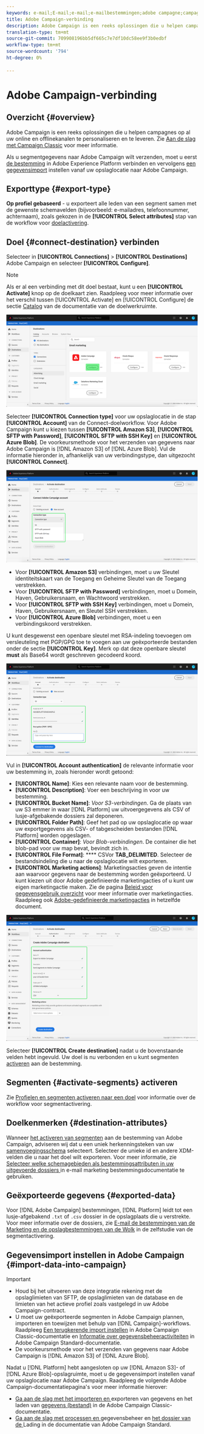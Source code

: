 ```yaml
---
keywords: e-mail;E-mail;e-mail;e-mailbestemmingen;adobe campagne;campagne
title: Adobe Campaign-verbinding
description: Adobe Campaign is een reeks oplossingen die u helpen campagnes op al uw online en offlinekanalen te personaliseren en te leveren.
translation-type: tm+mt
source-git-commit: 709908196bb5df665c7e7df10dc58ee9f3b0edbf
workflow-type: tm+mt
source-wordcount: '794'
ht-degree: 0%

---
```



# Adobe Campaign-verbinding

## Overzicht {#overview}

Adobe Campaign is een reeks oplossingen die u helpen campagnes op al uw online en offlinekanalen te personaliseren en te leveren. Zie [Aan de slag met Campaign Classic](https://experienceleague.adobe.com/docs/campaign-classic/using/getting-started/starting-with-adobe-campaign/about-adobe-campaign-classic.html) voor meer informatie.

Als u segmentgegevens naar Adobe Campaign wilt verzenden, moet u eerst [de bestemming](#connect-destination) in Adobe Experience Platform verbinden en vervolgens [een gegevensimport](#import-data-into-campaign) instellen vanaf uw opslaglocatie naar Adobe Campaign.

## Exporttype {#export-type}

**Op profiel gebaseerd**  - u exporteert alle leden van een segment samen met de gewenste schemavelden (bijvoorbeeld: e-mailadres, telefoonnummer, achternaam), zoals gekozen in de  **[!UICONTROL Select attributes]** stap van de workflow voor  [doelactivering](../../ui/activate-destinations.md#select-attributes).

## Doel {#connect-destination} verbinden

Selecteer in **[!UICONTROL Connections]** > **[!UICONTROL Destinations]** Adobe Campaign en selecteer **[!UICONTROL Configure]**.

>[!NOTE]
>
>Als er al een verbinding met dit doel bestaat, kunt u een **[!UICONTROL Activate]** knop op de doelkaart zien. Raadpleeg voor meer informatie over het verschil tussen [!UICONTROL Activate] en [!UICONTROL Configure] de sectie [Catalog](../../ui/destinations-workspace.md#catalog) van de documentatie van de doelwerkruimte.

![Verbinding maken met Adobe Campaign](../../assets/catalog/email-marketing/adobe-campaign/catalog.png)

Selecteer **[!UICONTROL Connection type]** voor uw opslaglocatie in de stap **[!UICONTROL Account]** van de Connect-doelworkflow. Voor Adobe Campaign kunt u kiezen tussen **[!UICONTROL Amazon S3]**, **[!UICONTROL SFTP with Password]**, **[!UICONTROL SFTP with SSH Key]** en **[!UICONTROL Azure Blob]**. De voorkeursmethode voor het verzenden van gegevens naar Adobe Campaign is [!DNL Amazon S3] of [!DNL Azure Blob]. Vul de informatie hieronder in, afhankelijk van uw verbindingstype, dan uitgezocht **[!UICONTROL Connect]**.


![Wizard Campagne instellen](../../assets/catalog/email-marketing/adobe-campaign/connection-type.png)

- Voor **[!UICONTROL Amazon S3]** verbindingen, moet u uw Sleutel identiteitskaart van de Toegang en Geheime Sleutel van de Toegang verstrekken.
- Voor **[!UICONTROL SFTP with Password]** verbindingen, moet u Domein, Haven, Gebruikersnaam, en Wachtwoord verstrekken.
- Voor **[!UICONTROL SFTP with SSH Key]** verbindingen, moet u Domein, Haven, Gebruikersnaam, en Sleutel SSH verstrekken.
- Voor **[!UICONTROL Azure Blob]** verbindingen, moet u een verbindingskoord verstrekken.

U kunt desgewenst een openbare sleutel met RSA-indeling toevoegen om versleuteling met PGP/GPG toe te voegen aan uw geëxporteerde bestanden onder de sectie **[!UICONTROL Key]**. Merk op dat deze openbare sleutel **must** als Base64 wordt geschreven gecodeerd koord.

![Campagnegegevens invullen](../../assets/catalog/email-marketing/adobe-campaign/account-info.png)

Vul in **[!UICONTROL Account authentication]** de relevante informatie voor uw bestemming in, zoals hieronder wordt getoond:
- **[!UICONTROL Name]**: Kies een relevante naam voor de bestemming.
- **[!UICONTROL Description]**: Voer een beschrijving in voor uw bestemming.
- **[!UICONTROL Bucket Name]**:  *Voor S3-verbindingen*. Ga de plaats van uw S3 emmer in waar [!DNL Platform] uw uitvoergegevens als CSV of lusje-afgebakende dossiers zal deponeren.
- **[!UICONTROL Folder Path]**: Geef het pad op uw opslaglocatie op waar uw exportgegevens als CSV- of tabgescheiden bestanden  [!DNL Platform] worden opgeslagen.
- **[!UICONTROL Container]**:  *Voor Blob-verbindingen*. De container die het blob-pad voor uw map bevat, bevindt zich in.
- **[!UICONTROL File Format]**:  **** CSVor  **TAB_DELIMITED**. Selecteer de bestandsindeling die u naar de opslaglocatie wilt exporteren.
- **[!UICONTROL Marketing actions]**: Marketingsacties geven de intentie aan waarvoor gegevens naar de bestemming worden geëxporteerd. U kunt kiezen uit door Adobe gedefinieerde marketingacties of u kunt uw eigen marketingactie maken. Zie de pagina [Beleid voor gegevensgebruik overzicht](../../../data-governance/policies/overview.md) voor meer informatie over marketingacties. Raadpleeg ook [Adobe-gedefinieerde marketingacties](../../../data-governance/policies/overview.md#core-actions) in hetzelfde document.

![Basisinformatie over campagnes](../../assets/catalog/email-marketing/adobe-campaign/basic-information.png)

Selecteer **[!UICONTROL Create destination]** nadat u de bovenstaande velden hebt ingevuld. Uw doel is nu verbonden en u kunt segmenten [activeren](../../ui/activate-destinations.md) aan de bestemming.

## Segmenten {#activate-segments} activeren

Zie [Profielen en segmenten activeren naar een doel](../../ui/activate-destinations.md) voor informatie over de workflow voor segmentactivering.

## Doelkenmerken {#destination-attributes}

Wanneer [het activeren van segmenten](../../ui/activate-destinations.md) aan de bestemming van Adobe Campaign, adviseren wij dat u een uniek herkenningsteken van uw [samenvoegingsschema](../../../profile/home.md#profile-fragments-and-union-schemas) selecteert. Selecteer de unieke id en andere XDM-velden die u naar het doel wilt exporteren. Voor meer informatie, zie [Selecteer welke schemagebieden als bestemmingsattributen in uw uitgevoerde dossiers ](./overview.md#destination-attributes) in e-mail marketing bestemmingsdocumentatie te gebruiken.

## Geëxporteerde gegevens {#exported-data}

Voor [!DNL Adobe Campaign] bestemmingen, [!DNL Platform] leidt tot een lusje-afgebakend `.txt` of `.csv` dossier in de opslagplaats die u verstrekte. Voor meer informatie over de dossiers, zie [E-mail de bestemmingen van de Marketing en de opslagbestemmingen van de Wolk](../../ui/activate-destinations.md#esp-and-cloud-storage) in de zelfstudie van de segmentactivering.

## Gegevensimport instellen in Adobe Campaign {#import-data-into-campaign}

>[!IMPORTANT]
>
>- Houd bij het uitvoeren van deze integratie rekening met de opslaglimieten van SFTP, de opslaglimieten van de database en de limieten van het actieve profiel zoals vastgelegd in uw Adobe Campaign-contract.
>- U moet uw geëxporteerde segmenten in Adobe Campaign plannen, importeren en toewijzen met behulp van [!DNL Campaign]-workflows. Raadpleeg [Een terugkerende import instellen](https://experienceleague.adobe.com/docs/campaign-classic/using/automating-with-workflows/use-cases/data-management/recurring-import-workflow.html) in Adobe Campaign Classic-documentatie en [Informatie over gegevensbeheeractiviteiten](https://experienceleague.adobe.com/docs/campaign-standard/using/managing-processes-and-data/data-management-activities/about-data-management-activities.html) in Adobe Campaign Standard-documentatie.
>- De voorkeursmethode voor het verzenden van gegevens naar Adobe Campaign is [!DNL Amazon S3] of [!DNL Azure Blob].



Nadat u [!DNL Platform] hebt aangesloten op uw [!DNL Amazon S3]- of [!DNL Azure Blob]-opslagruimte, moet u de gegevensimport instellen vanaf uw opslaglocatie naar Adobe Campaign. Raadpleeg de volgende Adobe Campaign-documentatiepagina&#39;s voor meer informatie hierover:
- [Ga aan de slag met het importeren en ](https://experienceleague.adobe.com/docs/campaign-classic/using/getting-started/importing-and-exporting-data/get-started-data-import-export.html) exporteren van gegevens en het laden van  [gegevens (bestand)](https://experienceleague.adobe.com/docs/campaign-classic/using/automating-with-workflows/action-activities/data-loading--file-.html) in de Adobe Campaign Classic-documentatie.
- [Ga aan de slag met processen en ](https://experienceleague.adobe.com/docs/campaign-standard/using/managing-processes-and-data/get-started-workflows.html) gegevensbeheer en  [het dossier van de ](https://experienceleague.adobe.com/docs/campaign-standard/using/managing-processes-and-data/data-management-activities/load-file.html) Lading in de documentatie van Adobe Campaign Standard.
